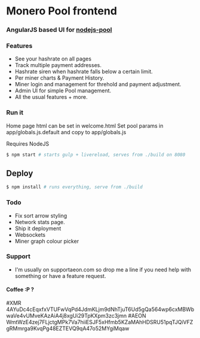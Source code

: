 # Monero Pool frontend

### AngularJS based UI for [nodejs-pool](https://github.com/Snipa22/nodejs-pool)

### Features
- See your hashrate on all pages
- Track multiple payment addresses.
- Hashrate siren when hashrate falls below a certain limit.
- Per miner charts & Payment History.
- Miner login and management for threhold and payment adjustment.
- Admin UI for simple Pool management.
- All the usual features + more.

### Run it

Home page html can be set in welcome.html
Set pool params in app/globals.js.default and copy to app/globals.js

Requires NodeJS

```sh
$ npm start # starts gulp + livereload, serves from ./build on 8080
```

## Deploy
```sh
$ npm install # runs everything, serve from ./build
```

### Todo

* Fix sort arrow styling
* Network stats page.
* Ship it deployment
* Websockets
* Miner graph colour picker

### Support
* I'm usually on supportaeon.com so drop me a line if you need help with something or have a feature request.

#### Coffee :P ?
#XMR
4AYuDc4cEqxfxVTUFwVqPd4JdmKLjm9dNhTjuT6Ud5gQa564wp6cxMBWbwaVe4vUMveKAzAiA4j8xgUi29TpKXpm3zc3jmn
#AEON
WmtWzE4zej7FLjctgMPk7Va7hiiESJF5xHfmb5KZaMAhHDSRU51pqTJQiVFZgRMmrga9KvqPg48EZTEVQ9qA47o52MYgiMqaw
